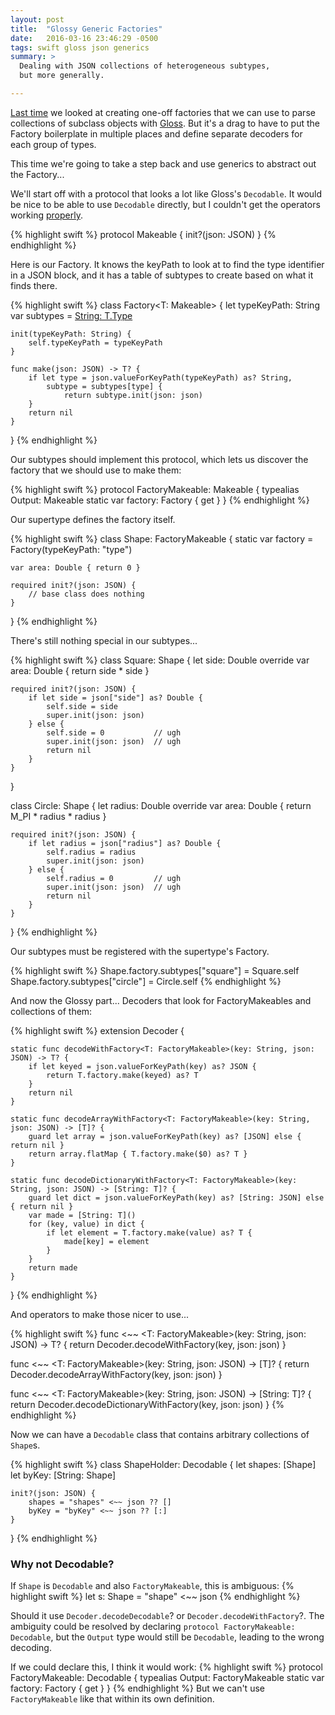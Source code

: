 ```yaml
---
layout: post
title:  "Glossy Generic Factories"
date:   2016-03-16 23:46:29 -0500
tags: swift gloss json generics
summary: >
  Dealing with JSON collections of heterogeneous subtypes,
  but more generally.

---
```

[Last time][last] we looked at creating one-off factories that we can use to 
parse collections of subclass objects with [Gloss][gloss]. But it's a drag
to have to put the Factory boilerplate in multiple places and define
separate decoders for each group of types.

This time we're going to take a step back and use generics to abstract out
the Factory...

We'll start off with a protocol that looks a lot like Gloss's
`Decodable`. It would be nice to be able to use `Decodable` directly,
but I couldn't get the operators working [properly](#why-not-decodable).

{% highlight swift %}
protocol Makeable {
    init?(json: JSON)
}
{% endhighlight %}

Here is our Factory. It knows the keyPath to look at to find the
type identifier in a JSON block, and it has a table of subtypes to
create based on what it finds there.

{% highlight swift %}
class Factory<T: Makeable> {
    let typeKeyPath: String
    var subtypes = [String: T.Type]()
    
    init(typeKeyPath: String) {
        self.typeKeyPath = typeKeyPath
    }
    
    func make(json: JSON) -> T? {
        if let type = json.valueForKeyPath(typeKeyPath) as? String,
            subtype = subtypes[type] {
                return subtype.init(json: json)
        }
        return nil
    }
}
{% endhighlight %}

Our subtypes should implement this protocol, which lets us
discover the factory that we should use to make them:

{% highlight swift %}
protocol FactoryMakeable: Makeable {
    typealias Output: Makeable
    static var factory: Factory<Output> { get }
}
{% endhighlight %}

Our supertype defines the factory itself.

{% highlight swift %}
class Shape: FactoryMakeable {
    static var factory = Factory<Shape>(typeKeyPath: "type")
 
    var area: Double { return 0 }
   
    required init?(json: JSON) {
        // base class does nothing
    }

}
{% endhighlight %}

There's still nothing special in our subtypes...

{% highlight swift %}
class Square: Shape {
    let side: Double
    override var area: Double { return side * side }
    
    required init?(json: JSON) {
        if let side = json["side"] as? Double {
            self.side = side
            super.init(json: json)
        } else {
            self.side = 0           // ugh
            super.init(json: json)  // ugh
            return nil
        }
    }
}

class Circle: Shape {
    let radius: Double
    override var area: Double { return M_PI * radius * radius }
    
    required init?(json: JSON) {
        if let radius = json["radius"] as? Double {
            self.radius = radius
            super.init(json: json)
        } else {
            self.radius = 0         // ugh
            super.init(json: json)  // ugh
            return nil
        }
    }
}
{% endhighlight %}

Our subtypes must be registered with the supertype's Factory.

{% highlight swift %}
Shape.factory.subtypes["square"] = Square.self
Shape.factory.subtypes["circle"] = Circle.self
{% endhighlight %}

And now the Glossy part... Decoders that look for FactoryMakeables
and collections of them:

{% highlight swift %}
extension Decoder {
    
    static func decodeWithFactory<T: FactoryMakeable>(key: String, json: JSON) -> T? {
        if let keyed = json.valueForKeyPath(key) as? JSON {
            return T.factory.make(keyed) as? T
        }
        return nil
    }
    
    static func decodeArrayWithFactory<T: FactoryMakeable>(key: String, json: JSON) -> [T]? {
        guard let array = json.valueForKeyPath(key) as? [JSON] else { return nil }
        return array.flatMap { T.factory.make($0) as? T }
    }
    
    static func decodeDictionaryWithFactory<T: FactoryMakeable>(key: String, json: JSON) -> [String: T]? {
        guard let dict = json.valueForKeyPath(key) as? [String: JSON] else { return nil }
        var made = [String: T]()
        for (key, value) in dict {
            if let element = T.factory.make(value) as? T {
                made[key] = element
            }
        }
        return made
    }
}
{% endhighlight %}

And operators to make those nicer to use... 

{% highlight swift %}
func <~~ <T: FactoryMakeable>(key: String, json: JSON) -> T? {
    return Decoder.decodeWithFactory(key, json: json)
}

func <~~ <T: FactoryMakeable>(key: String, json: JSON) -> [T]? {
    return Decoder.decodeArrayWithFactory(key, json: json)
}

func <~~ <T: FactoryMakeable>(key: String, json: JSON) -> [String: T]? {
    return Decoder.decodeDictionaryWithFactory(key, json: json)
}
{% endhighlight %}

Now we can have a `Decodable` class that contains arbitrary collections
of `Shape`s.

{% highlight swift %}
class ShapeHolder: Decodable {
    let shapes: [Shape]
    let byKey: [String: Shape]
    
    init?(json: JSON) {
        shapes = "shapes" <~~ json ?? []
        byKey = "byKey" <~~ json ?? [:]
    }
}
{% endhighlight %}

### Why not Decodable?

If `Shape` is `Decodable` and also `FactoryMakeable`, this is ambiguous:
{% highlight swift %}
let s: Shape = "shape" <~~ json
{% endhighlight %}

Should it use `Decoder.decodeDecodable`? or
`Decoder.decodeWithFactory`?. The ambiguity could be resolved by
declaring `protocol FactoryMakeable: Decodable`, but the `Output`
type would still be `Decodable`, leading to the wrong decoding.

If we could declare this, I think it would work:
{% highlight swift %}
protocol FactoryMakeable: Decodable {
    typealias Output: FactoryMakeable
    static var factory: Factory<Output> { get }
}
{% endhighlight %}
But we can't use `FactoryMakeable` like that within its own definition.

[last]: {{page.previous.url}} 
[gloss]: https://github.com/hkellaway/Gloss


